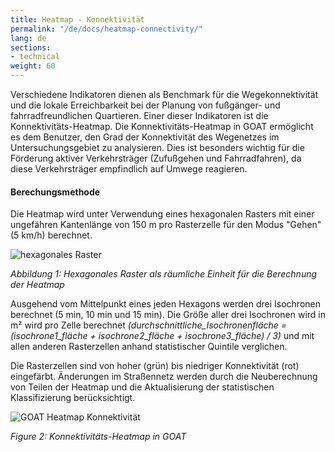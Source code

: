 ```yaml
---
title: Heatmap - Konnektivität
permalink: "/de/docs/heatmap-connectivity/"
lang: de
sections:
- technical
weight: 60
---
```


Verschiedene Indikatoren dienen als Benchmark für die Wegekonnektivität und die lokale Erreichbarkeit bei der Planung von fußgänger- und fahrradfreundlichen Quartieren. Einer dieser Indikatoren ist die Konnektivitäts-Heatmap. Die Konnektivitäts-Heatmap in GOAT ermöglicht es dem Benutzer, den Grad der Konnektivität des Wegenetzes im Untersuchungsgebiet zu analysieren. Dies ist besonders wichtig für die Förderung aktiver Verkehrsträger (Zufußgehen und Fahrradfahren), da diese Verkehrsträger empfindlich auf Umwege reagieren.

#### Berechungsmethode

Die Heatmap wird unter Verwendung eines hexagonalen Rasters mit einer ungefähren Kantenlänge von 150 m pro Rasterzelle für den Modus "Gehen" (5 km/h) berechnet.

<img src="\images\docs\technical_documentation\connectivity\hexagon_en.webp" 
alt="hexagonales Raster" style="max-height:390px;"/>

_Abbildung 1: Hexagonales Raster als räumliche Einheit für die Berechnung der Heatmap_

Ausgehend vom Mittelpunkt eines jeden Hexagons werden drei Isochronen berechnet (5 min, 10 min und 15 min). Die Größe aller drei Isochronen wird in m² wird pro Zelle berechnet <i>(durchschnittliche_Isochronenfläche = (isochrone1_fläche + isochrone2_fläche + isochrone3_fläche) / 3)</i> und mit allen anderen Rasterzellen anhand statistischer Quintile verglichen. 

Die Rasterzellen sind von hoher (grün) bis niedriger Konnektivität (rot) eingefärbt. Änderungen im Straßennetz werden durch die Neuberechnung von Teilen der Heatmap und die Aktualisierung der statistischen Klassifizierung berücksichtigt. 

![GOAT Heatmap Konnektivität](/images/docs/technical_documentation/connectivity/connectivity_en_2.webp "GOAT Heatmap Konnektivität")

_Figure 2: Konnektivitäts-Heatmap in GOAT_
